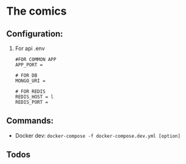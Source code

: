 # The comics

## Configuration:

1. For api .env

   ```
   #FOR COMMON APP
   APP_PORT =

   # FOR DB
   MONGO_URI =

   # FOR REDIS
   REDIS_HOST = l
   REDIS_PORT =
   ```

## Commands:

-  Docker dev: `docker-compose -f docker-compose.dev.yml [option]`

## Todos
